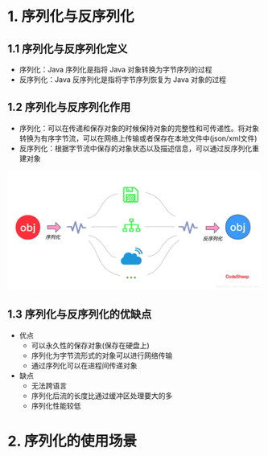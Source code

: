 # 1. 序列化与反序列化
## 1.1 序列化与反序列化定义
* 序列化：Java 序列化是指将 Java 对象转换为字节序列的过程
* 反序列化：Java 反序列化是指将字节序列恢复为 Java 对象的过程

## 1.2 序列化与反序列化作用
* 序列化：可以在传递和保存对象的时候保持对象的完整性和可传递性。将对象转换为有序字节流，可以在网络上传输或者保存在本地文件中(json/xml文件)
* 反序列化：根据字节流中保存的对象状态以及描述信息，可以通过反序列化重建对象

![base06.png](./picture/base06.png)

## 1.3 序列化与反序列化的优缺点
* 优点
  * 可以永久性的保存对象(保存在硬盘上)
  * 序列化为字节流形式的对象可以进行网络传输
  * 通过序列化可以在进程间传递对象
* 缺点
  * 无法跨语言
  * 序列化后流的长度比通过缓冲区处理要大的多
  * 序列化性能较低  

# 2. 序列化的使用场景

